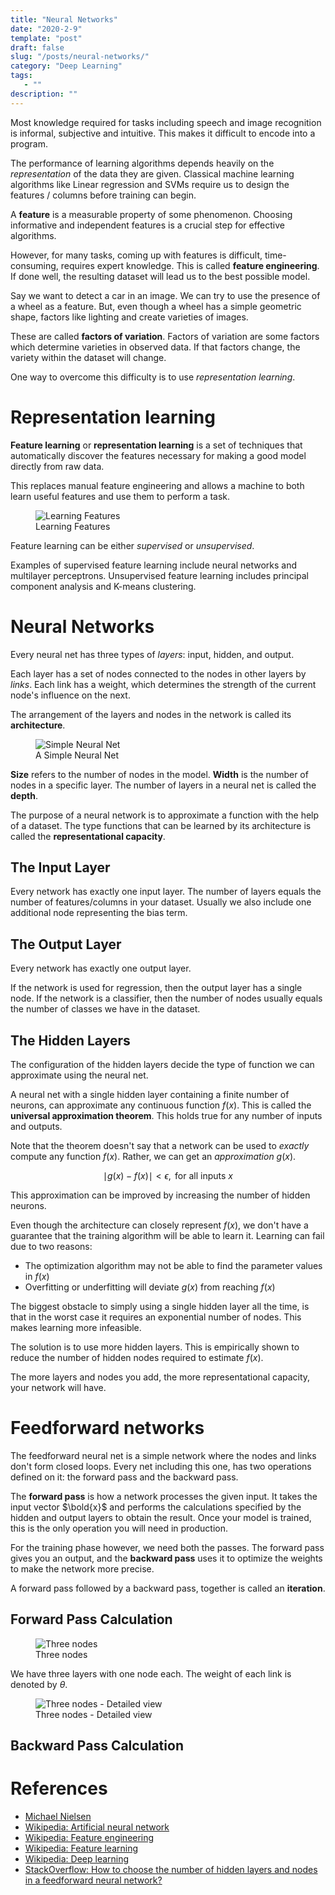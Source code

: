 ```yaml
---
title: "Neural Networks"
date: "2020-2-9"
template: "post"
draft: false
slug: "/posts/neural-networks/"
category: "Deep Learning"
tags:
   - ""
description: ""
---
```


Most knowledge required for tasks including speech and image recognition is informal, subjective and intuitive. This makes it difficult to encode into a program.

The performance of learning algorithms depends heavily on the *representation* of the data they are given. Classical machine learning algorithms like Linear regression and SVMs require us to design the features / columns before training can begin.

A **feature** is a measurable property of some phenomenon. Choosing informative and independent features is a crucial step for effective algorithms.

However, for many tasks, coming up with features is difficult, time-consuming, requires expert knowledge. This is called **feature engineering**. If done well, the resulting dataset will lead us to the best possible model.

Say we want to detect a car in an image. We can try to use the presence of a wheel as a feature. But, even though a wheel has a simple geometric shape, factors like lighting and   create varieties of images.

These are called **factors of variation**. Factors of variation are some factors which determine varieties in observed data. If that factors change, the variety within the dataset will change.

One way to overcome this difficulty is to use *representation learning*.

# Representation learning

**Feature learning** or **representation learning** is a set of techniques that automatically discover the features necessary for making a good model directly from raw data.

This replaces manual feature engineering and allows a machine to both learn useful features and use them to perform a task.

<figure style="width: 550px">
	<img src="/media/deep learning/learning-features.png" alt="Learning Features">
	<figcaption>Learning Features</figcaption>
</figure>

Feature learning can be either *supervised* or *unsupervised*.

Examples of supervised feature learning include neural networks and multilayer perceptrons. Unsupervised feature learning includes principal component analysis and K-means clustering.

# Neural Networks

Every neural net has three types of *layers*: input, hidden, and output.

Each layer has a set of nodes connected to the nodes in other layers by *links*. Each link has a weight, which determines the strength of the current node's influence on the next.

The arrangement of the layers and nodes in the network is called its **architecture**.

<figure style="width: 700px">
	<img src="/media/deep learning/simple-net.png" alt="Simple Neural Net">
	<figcaption>A Simple Neural Net</figcaption>
</figure>

**Size** refers to the number of nodes in the model. **Width** is the number of nodes in a specific layer.
The number of layers in a neural net is called the **depth**.

The purpose of a neural network is to approximate a function with the help of a dataset. The type functions that can be learned by its architecture is called the **representational capacity**.

## The Input Layer

Every network has exactly one input layer. The number of layers equals the number of features/columns in your dataset. Usually we also include one additional node representing the bias term.

## The Output Layer

Every network has exactly one output layer.

If the network is used for regression, then the output layer has a single node. If the network is a classifier, then the number of nodes usually equals the number of classes we have in the dataset.

## The Hidden Layers

The configuration of the hidden layers decide the type of function we can approximate using the neural net.

A neural net with a single hidden layer containing a finite number of neurons, can approximate any continuous function $f(x)$. This is called the **universal approximation theorem**. This holds true for any number of inputs and outputs.

Note that the theorem doesn't say that a network can be used to *exactly* compute any function $f(x)$. Rather, we can get an *approximation* $g(x)$.

$$
\mid g(x) - f(x) \mid < \epsilon, \text{ for all inputs } x
$$

This approximation can be improved by increasing the number of hidden neurons.

Even though the architecture can closely represent $f(x)$, we don't have a guarantee that the training algorithm will be able to learn it. Learning can fail due to two reasons:

- The optimization algorithm may not be able to find the parameter values in $f(x)$
- Overfitting or underfitting will deviate $g(x)$ from reaching $f(x)$

The biggest obstacle to simply using a single hidden layer all the time, is that in the worst case it requires an exponential number of nodes. This makes learning more infeasible.

The solution is to use more hidden layers. This is empirically shown to reduce the number of hidden nodes required to estimate $f(x)$.

The more layers and nodes you add, the more representational capacity, your network will have.

# Feedforward networks

The feedforward neural net is a simple network where the nodes and links don't form closed loops. Every net including this one, has two operations defined on it: the forward pass and the backward pass.

The **forward pass** is how a network processes the given input. It takes the input vector $\bold{x}$ and performs the calculations specified by the hidden and output layers to obtain the result. Once your model is trained, this is the only operation you will need in production.

For the training phase however, we need both the passes. The forward pass gives you an output, and the **backward pass** uses it to optimize the weights to make the network more precise.

A forward pass followed by a backward pass, together is called an **iteration**.

## Forward Pass Calculation

<figure style="width: 600px">
	<img src="/media/deep learning/three-nodes.png" alt="Three nodes">
	<figcaption>Three nodes</figcaption>
</figure>

We have three layers with one node each. The weight of each link is denoted by $\theta$.

<figure style="width: 900px">
	<img src="/media/deep learning/three-nodes-detailed.png" alt="Three nodes - Detailed view">
	<figcaption>Three nodes - Detailed view</figcaption>
</figure>

## Backward Pass Calculation

# References

- [Michael Nielsen](http://neuralnetworksanddeeplearning.com)
- [Wikipedia: Artificial neural network](https://en.wikipedia.org/wiki/Artificial_neural_network)
- [Wikipedia: Feature engineering](https://en.wikipedia.org/wiki/Feature_engineering)
- [Wikipedia: Feature learning](https://en.wikipedia.org/wiki/Feature_learning)
- [Wikipedia: Deep learning](https://en.wikipedia.org/wiki/Deep_learning)
- [StackOverflow: How to choose the number of hidden layers and nodes in a feedforward neural network?](https://stats.stackexchange.com/questions/181/how-to-choose-the-number-of-hidden-layers-and-nodes-in-a-feedforward-neural-netw)